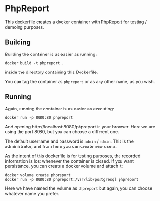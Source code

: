 # PhpReport

This dockerfile creates a docker container with
[PhpReport](https://github.com/Igalia/phpreport) for testing / demoing purposes.


## Building

Building the container is as easier as running:

```
docker build -t phpreport .
```

inside the directory containing this Dockerfile.

You can tag the container as `phpreport` or as any other name, as you wish.


## Running

Again, running the container is as easier as executing:

```
docker run -p 8080:80 phpreport
```

And opening http://localhost:8080/phpreport in your browser. Here we are using
the port 8080, but you can choose a different one.

The default username and password is `admin` / `admin`. This is the
administrator, and from here you can create new users.

As the intent of this dockerfile is for testing purposes, the recorded
information is lost whenever the container is closed. If you want persistance,
you can create a docker volume and attach it:

```
docker volume create phpreport
docker run -p 8080:80 phpreport:/var/lib/postgresql phpreport
```

Here we have named the volume as `phpreport` but again, you can choose whatever
name you prefer.
